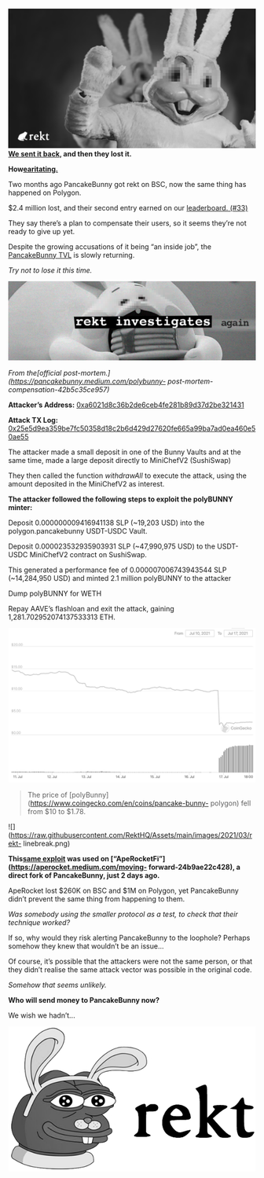 ![](https://raw.githubusercontent.com/RektHQ/Assets/main/images/2021/7/pancbunny2-header.png)
**[We sent it
back,](https://twitter.com/RektHQ/status/1399714766785028098?s=20) and then
they lost it.**

 **How[earitating.](https://www.rekt.news/pancakebunny-rekt/)**

Two months ago PancakeBunny got rekt on BSC, now the same thing has happened
on Polygon.

$2.4 million lost, and their second entry earned on our [leaderboard.
(#33)](https://www.rekt.news/leaderboard/)

They say there’s a plan to compensate their users, so it seems they’re not
ready to give up yet.

Despite the growing accusations of it being “an inside job”, the [PancakeBunny
TVL](https://defillama.com/protocol/bunny) is slowly returning.

 _Try not to lose it this time._

![](https://raw.githubusercontent.com/RektHQ/Assets/main/images/2021/7/pancbunny2-investigates2.png)

 _From the[official post-mortem.](https://pancakebunny.medium.com/polybunny-
post-mortem-compensation-42b5c35ce957)_

 **Attacker’s Address:**
[0xa6021d8c36b2de6ceb4fe281b89d37d2be321431](https://polygonscan.com/address/0xa6021d8c36b2de6ceb4fe281b89d37d2be321431)

 **Attack TX Log:**
[0x25e5d9ea359be7fc50358d18c2b6d429d27620fe665a99ba7ad0ea460e50ae55](https://polygonscan.com/tx/0x25e5d9ea359be7fc50358d18c2b6d429d27620fe665a99ba7ad0ea460e50ae55)

The attacker made a small deposit in one of the Bunny Vaults and at the same
time, made a large deposit directly to MiniChefV2 (SushiSwap)

They then called the function _withdrawAll_ to execute the attack, using the
amount deposited in the MiniChefV2 as interest.

 **The attacker followed the following steps to exploit the polyBUNNY
minter:**

Deposit 0.000000009416941138 SLP (~19,203 USD) into the polygon.pancakebunny
USDT-USDC Vault.

Deposit 0.000023532935903931 SLP (~47,990,975 USD) to the USDT-USDC MiniChefV2
contract on SushiSwap.

This generated a performance fee of 0.000007006743943544 SLP (~14,284,950 USD)
and minted 2.1 million polyBUNNY to the attacker

Dump polyBUNNY for WETH

Repay AAVE’s flashloan and exit the attack, gaining 1,281.702952074137533313
ETH.

![](https://raw.githubusercontent.com/RektHQ/Assets/main/images/2021/7/pancbunny2-price.png)

> The price of [polyBunny](https://www.coingecko.com/en/coins/pancake-bunny-
> polygon) fell from $10 to $1.78.

![](https://raw.githubusercontent.com/RektHQ/Assets/main/images/2021/03/rekt-
linebreak.png)

 **This[same
exploit](https://twitter.com/peckshield/status/1415187038605758464?s=20) was
used on [“ApeRocketFi”](https://aperocket.medium.com/moving-
forward-24b9ae22c428), a direct fork of PancakeBunny, just 2 days ago.**

ApeRocket lost $260K on BSC and $1M on Polygon, yet PancakeBunny didn’t
prevent the same thing from happening to them.

 _Was somebody using the smaller protocol as a test, to check that their
technique worked?_

If so, why would they risk alerting PancakeBunny to the loophole? Perhaps
somehow they knew that wouldn’t be an issue...

Of course, it’s possible that the attackers were not the same person, or that
they didn’t realise the same attack vector was possible in the original code.

 _Somehow that seems unlikely._

 **Who will send money to PancakeBunny now?**

We wish we hadn’t...

![](https://raw.githubusercontent.com/RektHQ/Assets/main/images/2021/7/pancbunny2-conc.png)


